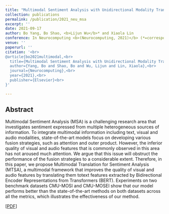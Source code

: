 ```yaml
---
title: "Multimodal Sentiment Analysis with Unidirectional Modality Translation"
collection: publications
permalink: /publication/2021_neu_msa
excerpt: ''
date: 2021-09-17
author: Bo Yang, Bo Shao, <b>Lijun Wu</b>* and Xiaola Lin
conference: In Neurocomputing <b>(Neurocomputing, 2021)</b> (*=corresponding)
venue: ''
paperurl: ''
citation: '<br>
@article{bo2021multimodal,<br>
  title={Multimodal Sentiment Analysis with Unidirectional Modality Translation},<br>
  author={Yang, Bo and Shao, Bo and Wu, Lijun and Lin, Xiaola},<br>
  journal={Neurocomputing},<br>
  year={2021},<br>
  publisher={Elsevier}<br>
}'

---
```

<h2><strong>Abstract</strong></h2>
Multimodal Sentiment Analysis (MSA) is a challenging research area that investigates sentiment expressed from multiple heterogeneous sources of information. To integrate multimodal information including text, visual and audio modalities, state-of-the-art models focus on developing various fusion strategies, such as attention and outer product. However, the inferior quality of visual and audio features that is commonly observed in this area has not aroused much attention. We argue that this issue will obstruct the performance of the fusion strategies to a considerable extent.  Therefore, in this paper, we propose Multimodal Translation for Sentiment Analysis (MTSA), a multimodal framework that improves the quality of visual and audio features by translating them totext features extracted by Bidirectional Encoder Representations from Transformers (BERT). Experiments on two benchmark datasets  CMU-MOSI and CMU-MOSEI show that our model performs better than the state-of-the-art methods on both datasets across all the metrics, which illustrates the effectiveness of our method.

\[[PDF]()\]  